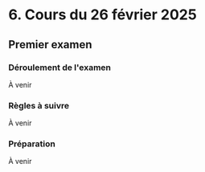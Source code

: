# 6. Cours du 26 février 2025

## Premier examen

### Déroulement de l'examen

À venir

### Règles à suivre

À venir

### Préparation

À venir

